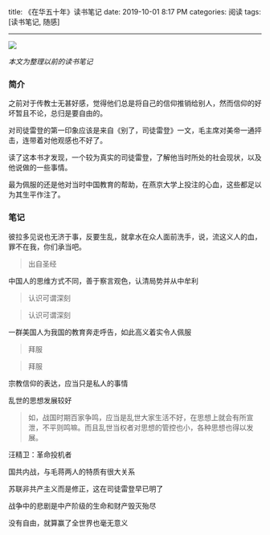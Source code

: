 title: 《在华五十年》读书笔记
date: 2019-10-01 8:17 PM
categories: 阅读
tags: [读书笔记, 随感]


---

![](http://image.runjf.com/mweb/2019-10-02-15699994564737.jpg)

*本文为整理以前的读书笔记*

### 简介

之前对于传教士无甚好感，觉得他们总是将自己的信仰推销给别人，然而信仰的好坏暂且不论，总归是要自由的。

对司徒雷登的第一印象应该是来自《别了，司徒雷登》一文，毛主席对美帝一通抨击，连带着对他观感也不好了。

读了这本书才发现，一个较为真实的司徒雷登，了解他当时所处的社会现状，以及他说做的一些事情。

最为佩服的还是他对当时中国教育的帮助，在燕京大学上投注的心血，这些都足以为其生平作注了。

<!--more-->

### 笔记

彼拉多见说也无济于事，反要生乱，就拿水在众人面前洗手，说，流这义人的血，罪不在我，你们承当吧。
> 出自圣经

中国人的思维方式不同，善于察言观色，认清局势并从中牟利
> 认识可谓深刻

> 认识可谓深刻

一群美国人为我国的教育奔走呼告，如此高义着实令人佩服
> 拜服

> 拜服

宗教信仰的表达，应当只是私人的事情

乱世的思想发展较好
> 如，战国时期百家争鸣，应当是乱世大家生活不好，在思想上就会有所宣泄，不平则鸣嘛。而且乱世当权者对思想的管控也小，各种思想也得以发展。

汪精卫：革命投机者

国共内战，与毛蒋两人的特质有很大关系

苏联非共产主义而是修正，这在司徒雷登早已明了

战争中的悲剧是中产阶级的生命和财产毁灭殆尽

没有自由，就算赢了全世界也毫无意义
